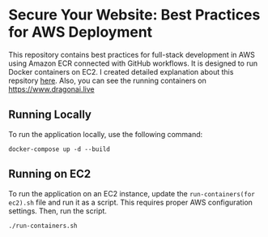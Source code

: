 # Secure Your Website: Best Practices for AWS Deployment
This repository contains best practices for full-stack development in AWS using Amazon ECR connected with GitHub workflows. It is designed to run Docker containers on EC2. I created detailed explanation about this repsitory [here](https://dev.to/_ed05fd08c4eda7feb1f56/secure-your-website-best-practices-for-aws-deployment-5c48).
Also, you can see the running containers on https://www.dragonai.live

## Running Locally
To run the application locally, use the following command:
```
docker-compose up -d --build
```

## Running on EC2
To run the application on an EC2 instance, update the `run-containers(for ec2).sh` file and run it as a script. This requires proper AWS configuration settings. Then, run the script.
```
./run-containers.sh
```
